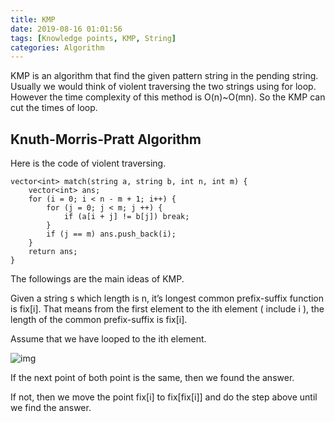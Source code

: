 ```yaml
---
title: KMP
date: 2019-08-16 01:01:56
tags: [Knowledge points, KMP, String]
categories: Algorithm
---
```


KMP is an algorithm that find the given pattern string in the pending string. Usually we would think of violent traversing the two strings using for loop. However the time complexity of this method is O(n)~O(mn). So the KMP can cut the times of loop.

<!--more-->

## Knuth-Morris-Pratt Algorithm

Here is the code of violent traversing.

```
vector<int> match(string a, string b, int n, int m) {
    vector<int> ans;
    for (i = 0; i < n - m + 1; i++) {
        for (j = 0; j < m; j ++) {
            if (a[i + j] != b[j]) break;
        }
        if (j == m) ans.push_back(i);
    }
    return ans;
}
```

The followings are the main ideas of KMP.

Given a string s which length is n, it’s longest common prefix-suffix function is fix[i]. That means from the first element to the ith element ( include i ), the length of the common prefix-suffix is fix[i].

Assume that we have looped to the ith element.

![img](https://s2.ax1x.com/2019/08/17/mmHQXD.png)

If the next point of both point is the same, then we found the answer.

If not, then we move the point fix[i] to fix[fix[i]] and do the step above until we find the answer.